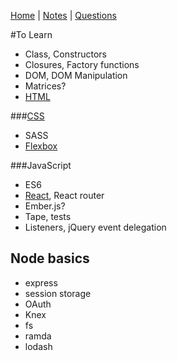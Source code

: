 [Home](README.md) | [Notes](notes.md) | [Questions](questions.md)

#To Learn

- Class, Constructors
- Closures, Factory functions
- DOM, DOM Manipulation
- Matrices?
- [HTML](HTML/HTML.md)

###[CSS](CSS/CSS.md)
- SASS
- [Flexbox](CSS/flexbox.md)


###JavaScript
- ES6
- [React](react/react.md), React router
- Ember.js?
- Tape, tests
- Listeners, jQuery event delegation

## Node basics
- express
- session storage
- OAuth
- Knex
- fs
- ramda
- lodash
